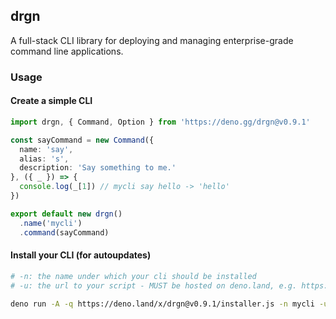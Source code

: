 ## drgn

A full-stack CLI library for deploying and managing enterprise-grade command line applications.

### Usage

#### Create a simple CLI

```ts
import drgn, { Command, Option } from 'https://deno.gg/drgn@v0.9.1'

const sayCommand = new Command({
  name: 'say',
  alias: 's',
  description: 'Say something to me.'
}, ({ _ }) => {
  console.log(_[1]) // mycli say hello -> 'hello'
})

export default new drgn()
  .name('mycli')
  .command(sayCommand)
```

#### Install your CLI (for autoupdates)

```bash
# -n: the name under which your cli should be installed
# -u: the url to your script - MUST be hosted on deno.land, e.g. https://deno.land/x/mycli/$version/cli/mod.ts

deno run -A -q https://deno.land/x/drgn@v0.9.1/installer.js -n mycli -u mycli@$version/cli/mod.ts
```

